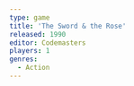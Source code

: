 ```yaml
---
type: game
title: 'The Sword & the Rose'
released: 1990
editor: Codemasters
players: 1
genres:
  - Action
---
```

